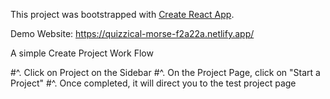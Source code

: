 This project was bootstrapped with [Create React App](https://github.com/facebook/create-react-app).

Demo Website: https://quizzical-morse-f2a22a.netlify.app/

A simple Create Project Work Flow

#^. Click on Project on the Sidebar
#^. On the Project Page, click on "Start a Project"
#^. Once completed, it will direct you to the test project page


